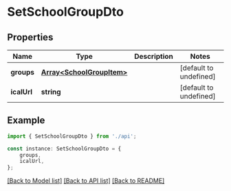 # SetSchoolGroupDto


## Properties

Name | Type | Description | Notes
------------ | ------------- | ------------- | -------------
**groups** | [**Array&lt;SchoolGroupItem&gt;**](SchoolGroupItem.md) |  | [default to undefined]
**icalUrl** | **string** |  | [default to undefined]

## Example

```typescript
import { SetSchoolGroupDto } from './api';

const instance: SetSchoolGroupDto = {
    groups,
    icalUrl,
};
```

[[Back to Model list]](../README.md#documentation-for-models) [[Back to API list]](../README.md#documentation-for-api-endpoints) [[Back to README]](../README.md)

